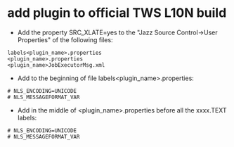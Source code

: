 # add plugin to official TWS L10N build
- Add the property SRC_XLATE=yes to the  "Jazz Source Control->User Properties" of the following files:  
```
labels<plugin_name>.properties
<plugin_name>.properties
<plugin_name>JobExecutorMsg.xml  
```
 
- Add to the beginning of file labels<plugin_name>.properties:  
```
# NLS_ENCODING=UNICODE
# NLS_MESSAGEFORMAT_VAR  
```
 
- Add in the middle of <plugin_name>.properties before all the xxxx.TEXT labels:  
```
# NLS_ENCODING=UNICODE
# NLS_MESSAGEFORMAT_VAR  
```
